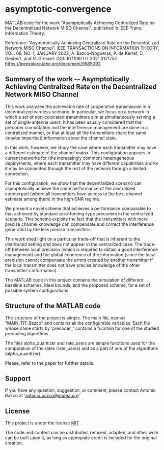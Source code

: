 # asymptotic-convergence
MATLAB code for the work "Asymptotically Achieving Centralized Rate on the Decentralized Network MISO Channel", published in IEEE Trans. Information Theory.

Reference:
    "Asymptotically Achieving Centralized Rate on the Decentralized Network MISO Channel", 
    IEEE TRANSACTIONS ON INFORMATION THEORY, VOL. 68, NO. 1, JANUARY 2022, 
    A. Bazco-Nogueras, P. de Kerret, D. Gesbert, and N. Gresset.
    DOI: 10.1109/TIT.2021.3121752
    https://ieeexplore.ieee.org/document/9585093

## Summary of the work --  Asymptotically Achieving Centralized Rate on the Decentralized Network MISO Channel

This work analyzes the achievable rate of cooperative transmission in a decentralized wireless scenario. 
In particular, we focus on a network in which a set of non-colocated transmitters aim at simultaneously serving a set of single-antenna users. It has been usually considered that the precoder computation and the interference management are done in a centralized manner, or that at least all the transmitters share the same (maybe imperfect) information about the channel state. 

In this work, however, we study the case where each transmitter may have a different estimate of the channel matrix. This configuration appears in current networks for (the increasingly common) heterogeneous deployments, where each transmitter may have different capabilities and/or it may be connected through the rest of the network through a limited connection. 

For this configuration, we show that the decentralized scenario can asymptotically achieve the same performance of the centralized counterpart (where all transmitters have access to the best channel estimate among them) in the high-SNR regime. 

We present a novel scheme that achieves a performance comparable to that achieved by standard zero-forcing-type precoders in the centralized scenario. This scheme exploits the fact that the transmitters with more precise channel knowledge can compensate and correct the interference generated by the less precise transmitters. 

This work shed light on a particular trade-off that is inherent to the distributed setting and does not appear in the centralized case: The trade-off between local precision (which is required to obtain a good interference management) and the global coherence of the information (since the local precision cannot compensate the errors created by another transmitter if the local transmitter does not have precise knowledge of the other transmitter's information). 

The MATLAB code in this project contains the simulation of different baseline schemes, ideal bounds, and the proposed scheme, for a set of possible system configurations. 

## Structure of the MATLAB code

The structure of the project is simple. The main file,  named "MAIN_TIT_Bazco" and contains all the configurable variables. 
Each file whose name starts by 'precoder_' contains a fucntion for one of the studied precoding algorithms. 

The files alpha_quantizer and rate_users are simple functions used for the computation of the rates (rate_users) and as a part of one of the algorithms (alpha_quantizer).

Please, refer to the paper for further details. 

## Support

If you have any question, suggestion, or comment, please contact Antonio Bazco at 'antonio.bazco@imdea.org'

## License

This project is under the license
[MIT](https://choosealicense.com/licenses/mit/)

The code and content can be distributed, remixed, adapted, and other work can be built upon it, as long as appropiate credit is included for the original creation. 
